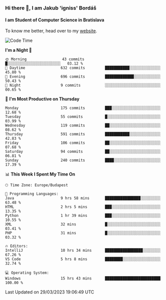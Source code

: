 ### Hi there 👋, I am Jakub 'igniss' Bordáš

#### I am Student of Computer Science in Bratislava
To know me better, head over to my [website](https://bordas.sk).


<!--START_SECTION:waka-->
![Code Time](http://img.shields.io/badge/Code%20Time-1%2C089%20hrs%2046%20mins-blue)

**I'm a Night 🦉** 

```text
🌞 Morning                43 commits          █░░░░░░░░░░░░░░░░░░░░░░░░   03.12 % 
🌆 Daytime                632 commits         ███████████░░░░░░░░░░░░░░   45.80 % 
🌃 Evening                696 commits         █████████████░░░░░░░░░░░░   50.43 % 
🌙 Night                  9 commits           ░░░░░░░░░░░░░░░░░░░░░░░░░   00.65 % 
```
📅 **I'm Most Productive on Thursday** 

```text
Monday                   175 commits         ███░░░░░░░░░░░░░░░░░░░░░░   12.68 % 
Tuesday                  55 commits          █░░░░░░░░░░░░░░░░░░░░░░░░   03.99 % 
Wednesday                119 commits         ██░░░░░░░░░░░░░░░░░░░░░░░   08.62 % 
Thursday                 591 commits         ███████████░░░░░░░░░░░░░░   42.83 % 
Friday                   106 commits         ██░░░░░░░░░░░░░░░░░░░░░░░   07.68 % 
Saturday                 94 commits          ██░░░░░░░░░░░░░░░░░░░░░░░   06.81 % 
Sunday                   240 commits         ████░░░░░░░░░░░░░░░░░░░░░   17.39 % 
```


📊 **This Week I Spent My Time On** 

```text
🕑︎ Time Zone: Europe/Budapest

💬 Programming Languages: 
Java                     9 hrs 58 mins       ████████████████░░░░░░░░░   63.48 % 
HTML                     2 hrs 5 mins        ███░░░░░░░░░░░░░░░░░░░░░░   13.35 % 
Python                   1 hr 39 mins        ███░░░░░░░░░░░░░░░░░░░░░░   10.55 % 
XML                      32 mins             █░░░░░░░░░░░░░░░░░░░░░░░░   03.41 % 
PHP                      31 mins             █░░░░░░░░░░░░░░░░░░░░░░░░   03.32 % 

🔥 Editors: 
IntelliJ                 10 hrs 34 mins      █████████████████░░░░░░░░   67.26 % 
VS Code                  5 hrs 8 mins        ████████░░░░░░░░░░░░░░░░░   32.74 % 

💻 Operating System: 
Windows                  15 hrs 43 mins      █████████████████████████   100.00 % 
```


 Last Updated on 29/03/2023 19:06:49 UTC
<!--END_SECTION:waka-->
